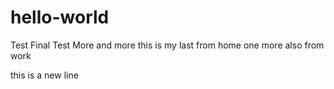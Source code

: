 # hello-world
Test
Final Test
More
and more
this is my last from home
one more also from work

this is a new line
